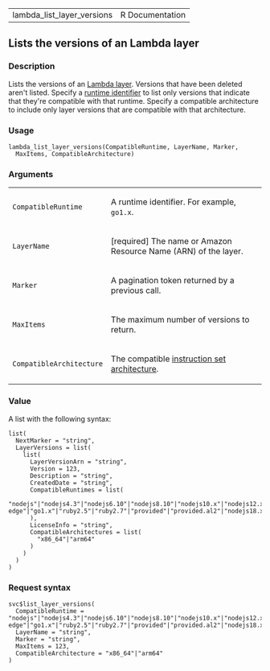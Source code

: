 <table style="width: 100%;">
<tbody>
<tr class="odd">
<td>lambda_list_layer_versions</td>
<td style="text-align: right;">R Documentation</td>
</tr>
</tbody>
</table>

## Lists the versions of an Lambda layer

### Description

Lists the versions of an [Lambda
layer](https://docs.aws.amazon.com/lambda/latest/dg/configuration-layers.html).
Versions that have been deleted aren't listed. Specify a [runtime
identifier](https://docs.aws.amazon.com/lambda/latest/dg/lambda-runtimes.html)
to list only versions that indicate that they're compatible with that
runtime. Specify a compatible architecture to include only layer
versions that are compatible with that architecture.

### Usage

    lambda_list_layer_versions(CompatibleRuntime, LayerName, Marker,
      MaxItems, CompatibleArchitecture)

### Arguments

<table>
<colgroup>
<col style="width: 35%" />
<col style="width: 65%" />
</colgroup>
<tbody>
<tr class="odd">
<td><code
id="lambda_list_layer_versions_:_CompatibleRuntime">CompatibleRuntime</code></td>
<td><p>A runtime identifier. For example, <code>go1.x</code>.</p></td>
</tr>
<tr class="even">
<td><code
id="lambda_list_layer_versions_:_LayerName">LayerName</code></td>
<td><p>[required] The name or Amazon Resource Name (ARN) of the
layer.</p></td>
</tr>
<tr class="odd">
<td><code id="lambda_list_layer_versions_:_Marker">Marker</code></td>
<td><p>A pagination token returned by a previous call.</p></td>
</tr>
<tr class="even">
<td><code
id="lambda_list_layer_versions_:_MaxItems">MaxItems</code></td>
<td><p>The maximum number of versions to return.</p></td>
</tr>
<tr class="odd">
<td><code
id="lambda_list_layer_versions_:_CompatibleArchitecture">CompatibleArchitecture</code></td>
<td><p>The compatible <a
href="https://docs.aws.amazon.com/lambda/latest/dg/foundation-arch.html">instruction
set architecture</a>.</p></td>
</tr>
</tbody>
</table>

### Value

A list with the following syntax:

    list(
      NextMarker = "string",
      LayerVersions = list(
        list(
          LayerVersionArn = "string",
          Version = 123,
          Description = "string",
          CreatedDate = "string",
          CompatibleRuntimes = list(
            "nodejs"|"nodejs4.3"|"nodejs6.10"|"nodejs8.10"|"nodejs10.x"|"nodejs12.x"|"nodejs14.x"|"nodejs16.x"|"java8"|"java8.al2"|"java11"|"python2.7"|"python3.6"|"python3.7"|"python3.8"|"python3.9"|"dotnetcore1.0"|"dotnetcore2.0"|"dotnetcore2.1"|"dotnetcore3.1"|"dotnet6"|"nodejs4.3-edge"|"go1.x"|"ruby2.5"|"ruby2.7"|"provided"|"provided.al2"|"nodejs18.x"|"python3.10"|"java17"
          ),
          LicenseInfo = "string",
          CompatibleArchitectures = list(
            "x86_64"|"arm64"
          )
        )
      )
    )

### Request syntax

    svc$list_layer_versions(
      CompatibleRuntime = "nodejs"|"nodejs4.3"|"nodejs6.10"|"nodejs8.10"|"nodejs10.x"|"nodejs12.x"|"nodejs14.x"|"nodejs16.x"|"java8"|"java8.al2"|"java11"|"python2.7"|"python3.6"|"python3.7"|"python3.8"|"python3.9"|"dotnetcore1.0"|"dotnetcore2.0"|"dotnetcore2.1"|"dotnetcore3.1"|"dotnet6"|"nodejs4.3-edge"|"go1.x"|"ruby2.5"|"ruby2.7"|"provided"|"provided.al2"|"nodejs18.x"|"python3.10"|"java17",
      LayerName = "string",
      Marker = "string",
      MaxItems = 123,
      CompatibleArchitecture = "x86_64"|"arm64"
    )
